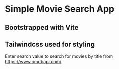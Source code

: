 # Simple Movie Search App

## Bootstrapped with Vite
## Tailwindcss used for styling

Enter search value to search for movies by title from https://www.omdbapi.com/
